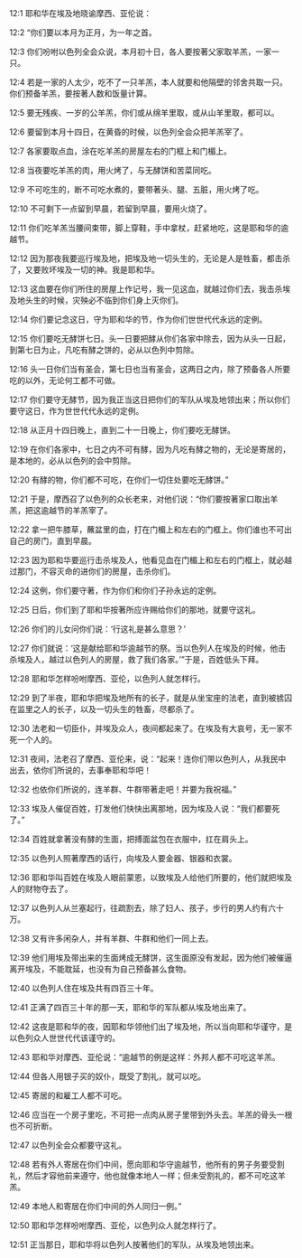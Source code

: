 <a id="1"></a>12:1  耶和华在埃及地晓谕摩西、亚伦说：  

<a id="2"></a>12:2  “你们要以本月为正月，为一年之首。  

<a id="3"></a>12:3  你们吩咐以色列全会众说，本月初十日，各人要按著父家取羊羔，一家一只。  

<a id="4"></a>12:4  若是一家的人太少，吃不了一只羊羔，本人就要和他隔壁的邻舍共取一只。你们预备羊羔，要按著人数和饭量计算。  

<a id="5"></a>12:5  要无残疾、一岁的公羊羔，你们或从绵羊里取，或从山羊里取，都可以。　  

<a id="6"></a>12:6  要留到本月十四日，在黄昏的时候，以色列全会众把羊羔宰了。  

<a id="7"></a>12:7  各家要取点血，涂在吃羊羔的房屋左右的门框上和门楣上。  

<a id="8"></a>12:8  当夜要吃羊羔的肉，用火烤了，与无酵饼和苦菜同吃。  

<a id="9"></a>12:9  不可吃生的，断不可吃水煮的，要带著头、腿、五脏，用火烤了吃。  

<a id="10"></a>12:10  不可剩下一点留到早晨，若留到早晨，要用火烧了。  

<a id="11"></a>12:11  你们吃羊羔当腰间束带，脚上穿鞋，手中拿杖，赶紧地吃，这是耶和华的逾越节。  

<a id="12"></a>12:12  因为那夜我要巡行埃及地，把埃及地一切头生的，无论是人是牲畜，都击杀了，又要败坏埃及一切的神。我是耶和华。  

<a id="13"></a>12:13  这血要在你们所住的房屋上作记号，我一见这血，就越过你们去，我击杀埃及地头生的时候，灾殃必不临到你们身上灭你们。  

<a id="14"></a>12:14  你们要记念这日，守为耶和华的节，作为你们世世代代永远的定例。  

<a id="15"></a>12:15  你们要吃无酵饼七日。头一日要把酵从你们各家中除去，因为从头一日起，到第七日为止，凡吃有酵之饼的，必从以色列中剪除。  

<a id="16"></a>12:16  头一日你们当有圣会，第七日也当有圣会，这两日之内，除了预备各人所要吃的以外，无论何工都不可做。  

<a id="17"></a>12:17  你们要守无酵节，因为我正当这日把你们的军队从埃及地领出来；所以你们要守这日，作为世世代代永远的定例。  

<a id="18"></a>12:18  从正月十四日晚上，直到二十一日晚上，你们要吃无酵饼。  

<a id="19"></a>12:19  在你们各家中，七日之内不可有酵，因为凡吃有酵之物的，无论是寄居的，是本地的，必从以色列的会中剪除。  

<a id="20"></a>12:20  有酵的物，你们都不可吃，在你们一切住处要吃无酵饼。”  

<a id="21"></a>12:21  于是，摩西召了以色列的众长老来，对他们说：“你们要按著家口取出羊羔，把这逾越节的羊羔宰了。  

<a id="22"></a>12:22  拿一把牛膝草，蘸盆里的血，打在门楣上和左右的门框上。你们谁也不可出自己的房门，直到早晨。  

<a id="23"></a>12:23  因为耶和华要巡行击杀埃及人，他看见血在门楣上和左右的门框上，就必越过那门，不容灭命的进你们的房屋，击杀你们。  

<a id="24"></a>12:24  这例，你们要守著，作为你们和你们子孙永远的定例。  

<a id="25"></a>12:25  日后，你们到了耶和华按著所应许赐给你们的那地，就要守这礼。  

<a id="26"></a>12:26  你们的儿女问你们说：‘行这礼是甚么意思？’  

<a id="27"></a>12:27  你们就说：‘这是献给耶和华逾越节的祭。当以色列人在埃及的时候，他击杀埃及人，越过以色列人的房屋，救了我们各家。’”于是，百姓低头下拜。  

<a id="28"></a>12:28  耶和华怎样吩咐摩西、亚伦，以色列人就怎样行。  

<a id="29"></a>12:29  到了半夜，耶和华把埃及地所有的长子，就是从坐宝座的法老，直到被掳囚在监里之人的长子，以及一切头生的牲畜，尽都杀了。  

<a id="30"></a>12:30  法老和一切臣仆，并埃及众人，夜间都起来了。在埃及有大哀号，无一家不死一个人的。  

<a id="31"></a>12:31  夜间，法老召了摩西、亚伦来，说：“起来！连你们带以色列人，从我民中出去，依你们所说的，去事奉耶和华吧！  

<a id="32"></a>12:32  也依你们所说的，连羊群、牛群带著走吧！并要为我祝福。”  

<a id="33"></a>12:33  埃及人催促百姓，打发他们快快出离那地，因为埃及人说：“我们都要死了。”  

<a id="34"></a>12:34  百姓就拿著没有酵的生面，把搏面盆包在衣服中，扛在肩头上。  

<a id="35"></a>12:35  以色列人照著摩西的话行，向埃及人要金器、银器和衣裳。  

<a id="36"></a>12:36  耶和华叫百姓在埃及人眼前蒙恩，以致埃及人给他们所要的，他们就把埃及人的财物夺去了。  

<a id="37"></a>12:37  以色列人从兰塞起行，往疏割去，除了妇人、孩子，步行的男人约有六十万。  

<a id="38"></a>12:38  又有许多闲杂人，并有羊群、牛群和他们一同上去。  

<a id="39"></a>12:39  他们用埃及带出来的生面烤成无酵饼，这生面原没有发起，因为他们被催逼离开埃及，不能耽延，也没有为自己预备甚么食物。  

<a id="40"></a>12:40  以色列人住在埃及共有四百三十年。  

<a id="41"></a>12:41  正满了四百三十年的那一天，耶和华的军队都从埃及地出来了。　  

<a id="42"></a>12:42  这夜是耶和华的夜，因耶和华领他们出了埃及地，所以当向耶和华谨守，是以色列众人世世代代该谨守的。  

<a id="43"></a>12:43  耶和华对摩西、亚伦说：“逾越节的例是这样：外邦人都不可吃这羊羔。  

<a id="44"></a>12:44  但各人用银子买的奴仆，既受了割礼，就可以吃。  

<a id="45"></a>12:45  寄居的和雇工人都不可吃。  

<a id="46"></a>12:46  应当在一个房子里吃，不可把一点肉从房子里带到外头去。羊羔的骨头一根也不可折断。  

<a id="47"></a>12:47  以色列全会众都要守这礼。  

<a id="48"></a>12:48  若有外人寄居在你们中间，愿向耶和华守逾越节，他所有的男子务要受割礼，然后才容他前来遵守，他也就像本地人一样；但未受割礼的，都不可吃这羊羔。  

<a id="49"></a>12:49  本地人和寄居在你们中间的外人同归一例。”  

<a id="50"></a>12:50  耶和华怎样吩咐摩西、亚伦，以色列众人就怎样行了。  

<a id="51"></a>12:51  正当那日，耶和华将以色列人按著他们的军队，从埃及地领出来。  
